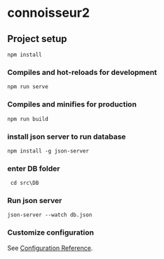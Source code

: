 # connoisseur2

## Project setup
```
npm install
```

### Compiles and hot-reloads for development
```
npm run serve
```

### Compiles and minifies for production
```
npm run build
```

### install json server to run database

```
npm install -g json-server
```

### enter DB folder

```
 cd src\DB
```

### Run json server 

```
json-server --watch db.json
```

### Customize configuration
See [Configuration Reference](https://cli.vuejs.org/config/).
